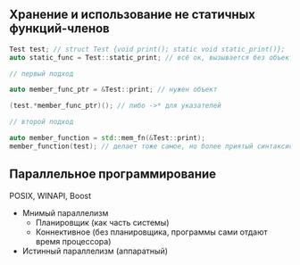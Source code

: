 ## Хранение и использование не статичных функций-членов
```cpp
Test test; // struct Test {void print(); static void static_print()};
auto static_func = Test::static_print; // всё ок, вызывается без объекта

// первый подход

auto member_func_ptr = &Test::print; // нужен объект

(test.*member_func_ptr)(); // либо ->* для указателей

// второй подход

auto member_function = std::mem_fn(&Test::print);
member_function(test); // делает тоже самое, но более приятый синтаксис
```

## Параллельное программирование
POSIX, WINAPI, Boost

- Мнимый параллелизм
	+ Планировщик (как часть системы)
	+ Коннективное (без планировщика, программы сами отдают время процессора)
- Истинный параллелизм (аппаратный)



